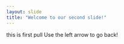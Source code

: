 ```yaml
---
layout: slide
title: "Welcome to our second slide!"
---
```

this is first pull
Use the left arrow to go back!
